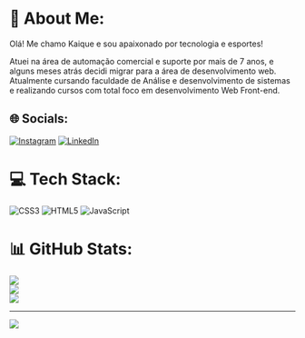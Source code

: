 # 💫 About Me:
Olá! Me chamo Kaique e sou apaixonado por tecnologia e esportes!

Atuei na área de automação comercial e suporte por mais de 7 anos, e alguns meses atrás decidi migrar para a área de desenvolvimento web.
Atualmente cursando faculdade de Análise e desenvolvimento de sistemas e realizando cursos com total foco em desenvolvimento Web Front-end.


## 🌐 Socials:
[![Instagram](https://img.shields.io/badge/Instagram-%23E4405F.svg?logo=Instagram&logoColor=white)](https://instagram.com/kaique.code) [![LinkedIn](https://img.shields.io/badge/LinkedIn-%230077B5.svg?logo=linkedin&logoColor=white)](https://www.linkedin.com/in/kaique-barcelos-114b7a16a/) 

# 💻 Tech Stack:
![CSS3](https://img.shields.io/badge/css3-%231572B6.svg?style=for-the-badge&logo=css3&logoColor=white) ![HTML5](https://img.shields.io/badge/html5-%23E34F26.svg?style=for-the-badge&logo=html5&logoColor=white) ![JavaScript](https://img.shields.io/badge/javascript-%23323330.svg?style=for-the-badge&logo=javascript&logoColor=%23F7DF1E)
# 📊 GitHub Stats:
![](https://github-readme-stats.vercel.app/api?username=KaiqueBarcelosBR&theme=blue-green&hide_border=true&include_all_commits=false&count_private=false)<br/>
![](https://github-readme-streak-stats.herokuapp.com/?user=KaiqueBarcelosBR&theme=blue-green&hide_border=true)<br/>
![](https://github-readme-stats.vercel.app/api/top-langs/?username=KaiqueBarcelosBR&theme=blue-green&hide_border=true&include_all_commits=false&count_private=false&layout=compact)

---
[![](https://visitcount.itsvg.in/api?id=KaiqueBarcelosBR&icon=0&color=0)](https://visitcount.itsvg.in)

<!-- Proudly created with GPRM ( https://gprm.itsvg.in ) -->
